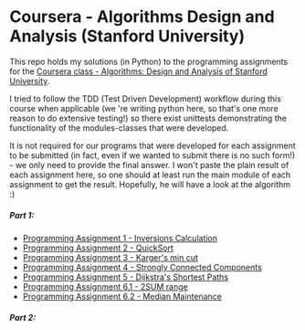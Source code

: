 # Coursera - Algorithms Design and Analysis (Stanford University)

This repo holds my solutions (in Python) to the programming assignments for the [Coursera class - Algorithms: Design and Analysis of Stanford University](https://www.coursera.org/learn/algorithm-design-analysis/home/welcome).

I tried to follow the TDD (Test Driven Development) workflow during this
course when applicable (we 're writing python here, so that's one more reason to do extensive testing!) so there exist unittests demonstrating the
functionality of the modules-classes that were developed.

It is not required for our programs that were developed for each assignment to be submitted (in fact, even if we wanted to submit there is no such 
form!) - we only need to provide the final answer. I won't paste the plain result of each assignment here, so one should at least run the main
module of each assignment to get the result. Hopefully, he will have a look at the algorithm :) 

##### Part 1:

* [Programming Assignment 1 - Inversions Calculation](assignment1_inversions_calculator)
* [Programming Assignment 2 - QuickSort](assignment2_quicksort_count_comparisons)
* [Programming Assignment 3 - Karger's min cut](assignment3_karger_min_cut)
* [Programming Assignment 4 - Strongly Connected Components](assignment4_strongly_connected_components)
* [Programming Assignment 5 - Dijkstra's Shortest Paths](assignment5_dijkstra)
* [Programming Assignment 6.1 - 2SUM range](assignment_6_1_2sum)
* [Programming Assignment 6.2 - Median Maintenance](assignment_6_2_median_maintenance)

##### Part 2:


